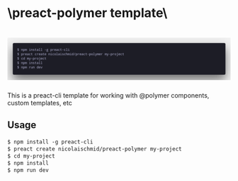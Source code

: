 # \preact-polymer template\

# [![wasc-tools](docs/code.png)](https://github.com/nicolaischmid/preact-polymer)

This is a preact-cli template for working with @polymer components, custom templates, etc

## Usage

```
$ npm install -g preact-cli
$ preact create nicolaischmid/preact-polymer my-project
$ cd my-project
$ npm install
$ npm run dev
```
